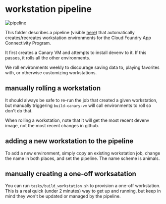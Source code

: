 # workstation pipeline

![pipeline](https://imgur.com/oJ9dy2A.png)

This folder describes a pipeline (visible
[here](https://networking.ci.cf-app.com/teams/cf-k8s/pipelines/workstations))
that automatically creates/recreates workstation environments for the Cloud
Foundry App Connectivity Program.

It first creates a Canary VM and attempts to install devenv to it. If this
passes, it rolls all the other environments.

We roll environments weekly to discourage saving data to, playing favorites
with, or otherwise customizing workstations.

## manually rolling a workstation

It should always be safe to re-run the job that created a given workstation, but
manually triggering `build-canary-vm` will call environments to roll so don't do
that.

When rolling a workstation, note that it will get the most recent devenv image,
not the most recent changes in github.

## adding a new workstation to the pipeline

To add a new environment, simply copy an existing workstation job, change the
name in both places, and set the pipeline. The name scheme is animals.

## manually creating a one-off worksatation

You can run `tasks/build_workstation.sh` to provision a one-off workstation. This 
is a real quick (under 2 minutes) way to get up and running, but keep in mind
they won't be updated or managed by the pipeline.
